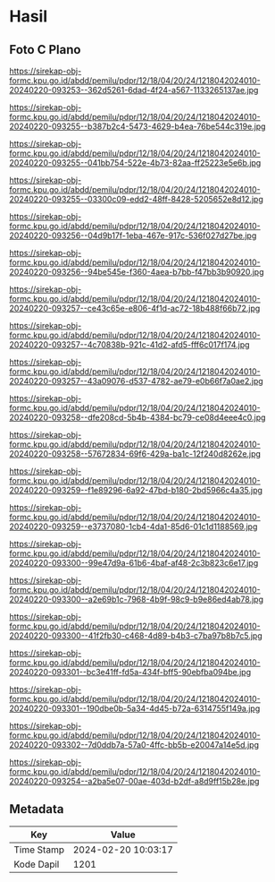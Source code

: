 # Hasil

## Foto C Plano

https://sirekap-obj-formc.kpu.go.id/abdd/pemilu/pdpr/12/18/04/20/24/1218042024010-20240220-093253--362d5261-6dad-4f24-a567-1133265137ae.jpg

https://sirekap-obj-formc.kpu.go.id/abdd/pemilu/pdpr/12/18/04/20/24/1218042024010-20240220-093255--b387b2c4-5473-4629-b4ea-76be544c319e.jpg

https://sirekap-obj-formc.kpu.go.id/abdd/pemilu/pdpr/12/18/04/20/24/1218042024010-20240220-093255--041bb754-522e-4b73-82aa-ff25223e5e6b.jpg

https://sirekap-obj-formc.kpu.go.id/abdd/pemilu/pdpr/12/18/04/20/24/1218042024010-20240220-093255--03300c09-edd2-48ff-8428-5205652e8d12.jpg

https://sirekap-obj-formc.kpu.go.id/abdd/pemilu/pdpr/12/18/04/20/24/1218042024010-20240220-093256--04d9b17f-1eba-467e-917c-536f027d27be.jpg

https://sirekap-obj-formc.kpu.go.id/abdd/pemilu/pdpr/12/18/04/20/24/1218042024010-20240220-093256--94be545e-f360-4aea-b7bb-f47bb3b90920.jpg

https://sirekap-obj-formc.kpu.go.id/abdd/pemilu/pdpr/12/18/04/20/24/1218042024010-20240220-093257--ce43c65e-e806-4f1d-ac72-18b488f66b72.jpg

https://sirekap-obj-formc.kpu.go.id/abdd/pemilu/pdpr/12/18/04/20/24/1218042024010-20240220-093257--4c70838b-921c-41d2-afd5-fff6c017f174.jpg

https://sirekap-obj-formc.kpu.go.id/abdd/pemilu/pdpr/12/18/04/20/24/1218042024010-20240220-093257--43a09076-d537-4782-ae79-e0b66f7a0ae2.jpg

https://sirekap-obj-formc.kpu.go.id/abdd/pemilu/pdpr/12/18/04/20/24/1218042024010-20240220-093258--dfe208cd-5b4b-4384-bc79-ce08d4eee4c0.jpg

https://sirekap-obj-formc.kpu.go.id/abdd/pemilu/pdpr/12/18/04/20/24/1218042024010-20240220-093258--57672834-69f6-429a-ba1c-12f240d8262e.jpg

https://sirekap-obj-formc.kpu.go.id/abdd/pemilu/pdpr/12/18/04/20/24/1218042024010-20240220-093259--f1e89296-6a92-47bd-b180-2bd5966c4a35.jpg

https://sirekap-obj-formc.kpu.go.id/abdd/pemilu/pdpr/12/18/04/20/24/1218042024010-20240220-093259--e3737080-1cb4-4da1-85d6-01c1d1188569.jpg

https://sirekap-obj-formc.kpu.go.id/abdd/pemilu/pdpr/12/18/04/20/24/1218042024010-20240220-093300--99e47d9a-61b6-4baf-af48-2c3b823c6e17.jpg

https://sirekap-obj-formc.kpu.go.id/abdd/pemilu/pdpr/12/18/04/20/24/1218042024010-20240220-093300--a2e69b1c-7968-4b9f-98c9-b9e86ed4ab78.jpg

https://sirekap-obj-formc.kpu.go.id/abdd/pemilu/pdpr/12/18/04/20/24/1218042024010-20240220-093300--41f2fb30-c468-4d89-b4b3-c7ba97b8b7c5.jpg

https://sirekap-obj-formc.kpu.go.id/abdd/pemilu/pdpr/12/18/04/20/24/1218042024010-20240220-093301--bc3e41ff-fd5a-434f-bff5-90ebfba094be.jpg

https://sirekap-obj-formc.kpu.go.id/abdd/pemilu/pdpr/12/18/04/20/24/1218042024010-20240220-093301--190dbe0b-5a34-4d45-b72a-6314755f149a.jpg

https://sirekap-obj-formc.kpu.go.id/abdd/pemilu/pdpr/12/18/04/20/24/1218042024010-20240220-093302--7d0ddb7a-57a0-4ffc-bb5b-e20047a14e5d.jpg

https://sirekap-obj-formc.kpu.go.id/abdd/pemilu/pdpr/12/18/04/20/24/1218042024010-20240220-093254--a2ba5e07-00ae-403d-b2df-a8d9ff15b28e.jpg


## Metadata

| Key        | Value               |
| ---------- | ------------------- |
| Time Stamp | 2024-02-20 10:03:17 |
| Kode Dapil | 1201                |



